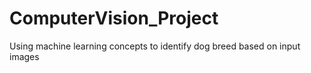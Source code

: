 # ComputerVision_Project
Using machine learning concepts to identify dog breed based on input images
